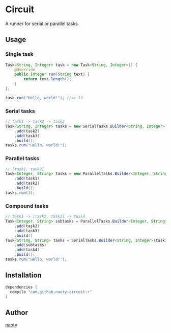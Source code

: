 # Circuit

A runner for serial or parallel tasks.

## Usage

### Single task

```java
Task<String, Integer> task = new Task<String, Integer>() {
    @Override
    public Integer run(String text) {
        return text.length();
    }
};

task.run("Hello, world!"); //=> 13
```

### Serial tasks

```java
// task1 -> task2 -> task3
Task<String, Integer> tasks = new SerialTasks.Builder<String, Integer>(task1)
    .add(task2)
    .add(task3)
    .build();
tasks.run("Hello, world!");
```

### Parallel tasks

```java
// [task1, task2]
Task<Integer, String> tasks = new ParallelTasks.Builder<Integer, String>()
    .add(task1)
    .add(task2)
    .build();
tasks.run(3);
```

### Compound tasks

```java
// task1 -> [task2, task3] -> task4
Task<Integer, String> subtasks = ParallelTasks.Builder<Integer, String>()
    .add(task2)
    .add(task3)
    .build()
Task<String, String> tasks = SerialTasks.Builder<String, Integer>(task1)
    .add(subtasks)
    .add(task4)
    .build();
tasks.run("Hello, world!");
```

## Installation

```groovy
dependencies {
  compile "com.github.naoty:circuit:+"
}
```

## Author

[naoty](https://github.com/naoty)
